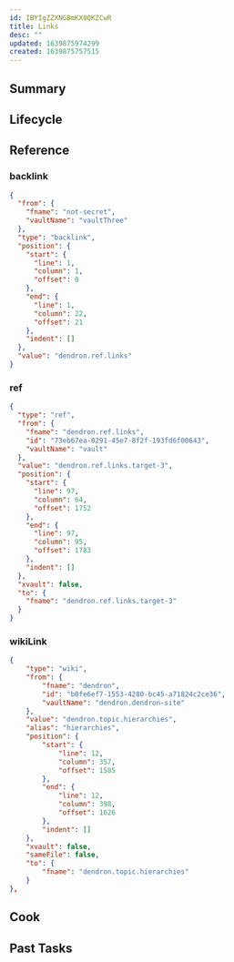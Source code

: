 ```yaml
---
id: IBYIgZZXNGBmKX8QKZCwR
title: Links
desc: ""
updated: 1639875974299
created: 1639875757515
---
```


## Summary

<!-- 2-3 sentences describing what this module does-->

## Lifecycle

<!-- Startup process for this module -->

## Reference

### backlink

```json
{
  "from": {
    "fname": "not-secret",
    "vaultName": "vaultThree"
  },
  "type": "backlink",
  "position": {
    "start": {
      "line": 1,
      "column": 1,
      "offset": 0
    },
    "end": {
      "line": 1,
      "column": 22,
      "offset": 21
    },
    "indent": []
  },
  "value": "dendron.ref.links"
}
```

### ref

```json
{
  "type": "ref",
  "from": {
    "fname": "dendron.ref.links",
    "id": "73eb67ea-0291-45e7-8f2f-193fd6f00643",
    "vaultName": "vault"
  },
  "value": "dendron.ref.links.target-3",
  "position": {
    "start": {
      "line": 97,
      "column": 64,
      "offset": 1752
    },
    "end": {
      "line": 97,
      "column": 95,
      "offset": 1783
    },
    "indent": []
  },
  "xvault": false,
  "to": {
    "fname": "dendron.ref.links.target-3"
  }
}
```

### wikiLink

```json
{
	"type": "wiki",
	"from": {
		"fname": "dendron",
		"id": "b0fe6ef7-1553-4280-bc45-a71824c2ce36",
		"vaultName": "dendron.dendron-site"
	},
	"value": "dendron.topic.hierarchies",
	"alias": "hierarchies",
	"position": {
		"start": {
			"line": 12,
			"column": 357,
			"offset": 1585
		},
		"end": {
			"line": 12,
			"column": 398,
			"offset": 1626
		},
		"indent": []
	},
	"xvault": false,
	"sameFile": false,
	"to": {
		"fname": "dendron.topic.hierarchies"
	}
},
```

## Cook

<!-- How to do common operations with this code -->

## Past Tasks

<!-- Link to past pull requests and commits on this given module  -->

